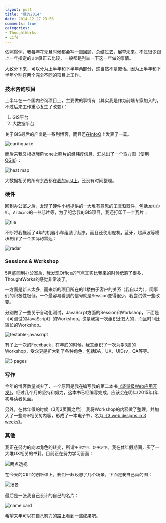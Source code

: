 ```yaml
---
layout: post
title: "我的2014"
date: 2014-12-27 23:56
comments: true
categories: 
- ThoughtWorks
- Life
---
```

依照惯例，我每年在元旦时候都会写一篇回顾，总结过去，展望未来。不过很少跟上一年指定的`计划`真正去比较，一般都是列举一下这一年做的事情。

大致分下来，可以分为上半年和下半年两部分，这当然不是废话。因为上半年和下半年分别在两个完全不同的项目上工作。

### 技术咨询项目
上半年在一个国内咨询项目上，主要做的事情有（其实我是作为前端专家加入的，不过后来工作重心发生了改变）：

1.	GIS平台
2.	大数据平台

关于GIS最后的产出是一系列博客，而且还在[InfoQ](http://www.infoq.com/cn/articles/visualization-of-the-global-seismic-system)上发表了一篇。

![earthquake](/images/2014/04/openlayers-earthquake-resized.png)

而后来我又根据我iPhone上照片的经纬度信息，汇总出了一个热力图（使用[QGis](http://qgis.org/en/site/)）：

![heat map](/images/2014/12/places-resized.png)

大数据相关的所有东西都在[我的gist上](https://gist.github.com/abruzzi)，还没有时间整理。

### 硬件

回到办公室之后，发现了硬件小组提供的一大堆有意思的工具和器件，包括`3D打印机`，`Arduino`的一些芯片等，为了纪念我的GIS项目，我还打印了一个瓦片：

![tile](/images/2014/12/tile-resized.png)

不断将我拖延了4年的机器小车组装了起来，而且还使用舵机，蓝牙，超声波等模块制作了一个实际的雷达：

![radar](/images/2014/12/radar-resized.png)

### Sessions & Workshop
5月底回到办公室后，我发现Office的气氛其实比我来的时候低落了很多，ThoughtWorks的感觉非常淡了。

一方面是新人太多，而来新的项目所在的11楼由于客户的关系（我自以为），同事们的积极性极低。一个最容易看到的信号就是Session变得很少，我尝试做一些改变。

分别做了一些关于自动化测试，JavaScript方面的Session和Workshop，下面是《可测试的JavaScript》的Workshop。这是我第一次组织比较大的，而且时间比较长的Workshop。

![testable-javascript](/images/2014/12/testable-javascript-resized.png)

有了上一次的Feedback，在年底的时候，我又组织了一次为期3周的Workshop，受众更是扩大到了各种角色，包括BA，UX，UIDev，QA等等。

![3 pages](/images/2014/12/3-pages-resized.png)

### 写作

今年的博客数量减少了，一个原因是我在编写我的第二本书[《轻量级Web应用开发》](http://icodeit.org/lwweb/)，经过几个月的坚持和努力，这本书已经编写完成，应该会在明年(2015年)年初与读者见面。

另外，在休年假的时候（3周3页面之后），我将Workshop的内容做了整理，并加入了一些`设计`相关的内容，形成了一本电子书，名为[《3 web designs in 3 weeks》](http://juntao.gitbooks.io/3-web-designs-in-3-weeks/)。


### 其他

我正在努力的向`UX`角色的转变，所谓`千里之行，始于足下`。我在休年假期间，买了一大堆UX相关的书籍。目前正在努力学习画画：

![两点透视](/images/2014/12/drawing-resized.png)

在今天的CST的创新课上，我们一起设想了几个场景，下面是我自己画的图：

![场景](/images/2014/12/scenario-resized.png)

最后是一张我自己设计的自己的名片：

![name card](/images/2014/12/my-card-resized.png)

希望来年可以在自己努力的路上看到一些成果吧。

